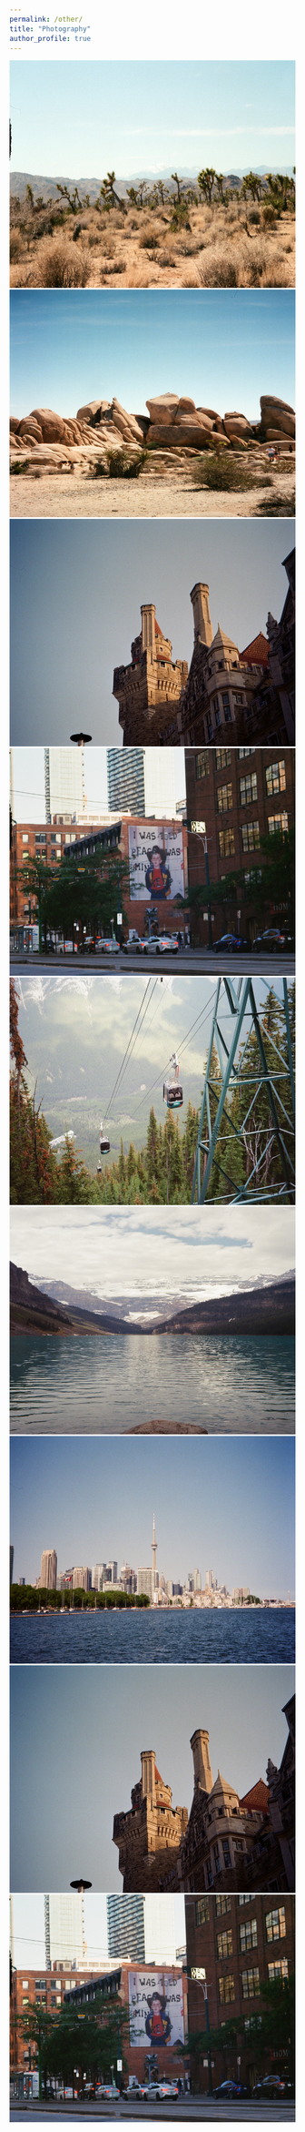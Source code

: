 ```yaml
---
permalink: /other/
title: "Photography"
author_profile: true
---
```


<img src='/images/08880013.JPG' width="700" height="400">
<img src='/images/08880030.JPG' width="700" height="400">
<img src='/images/000900180014.jpg' width="700" height="400">
<img src='/images/000900180023.jpg' width="700" height="400">
<img src='/images/000878930015.jpg' width="700" height="400">
<img src='/images/000878930022.jpg' width="700" height="400">
<img src='/images/000900180008.jpg' width="700" height="400">
<img src='/images/000900180014.jpg' width="700" height="400">
<img src='/images/000900180023.jpg' width="700" height="400">





